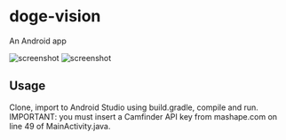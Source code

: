 # doge-vision

An Android app

![screenshot](https://ramonaharrison.github.io/images/wiki.gif)
![screenshot](https://ramonaharrison.github.io/images/wiki.gif)

## Usage

Clone, import to Android Studio using build.gradle, compile and run.
IMPORTANT: you must insert a Camfinder API key from mashape.com on line 49 of MainActivity.java.
